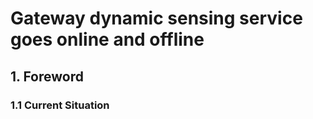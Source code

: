 # Gateway dynamic sensing service goes online and offline

## 1. Foreword

### 1.1 Current Situation